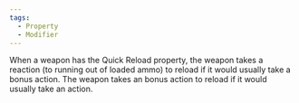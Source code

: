 ```yaml
---
tags:
  - Property
  - Modifier
---
```

When a weapon has the Quick Reload property, the weapon takes a reaction (to running out of loaded ammo) to reload if it would usually take a bonus action. The weapon takes an bonus action to reload if it would usually take an action.